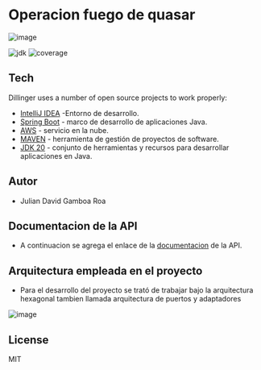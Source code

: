 # Operacion fuego de quasar
![image](https://github.com/JulianDavidGamboa/operacion_fuego_quasar/assets/47681333/2377c0e5-de3d-4cf3-adc3-0285d333c89c)


![jdk](https://img.shields.io/badge/java-JDK_20-blue) ![coverage](https://img.shields.io/scrutinizer/coverage/g/JulianDavidGamboaRoa/operacion_fuego_quasar/main)

## Tech

Dillinger uses a number of open source projects to work properly:

- [IntelliJ IDEA] -Entorno de desarrollo.
- [Spring Boot] - marco de desarrollo de aplicaciones Java.
- [AWS] - servicio en la nube.
- [MAVEN] - herramienta de gestión de proyectos de software.
- [JDK 20] - conjunto de herramientas y recursos para desarrollar aplicaciones en Java.

## Autor

- Julian David Gamboa Roa


## Documentacion de la API

- A continuacion se agrega el enlace de la [documentacion] de la API.

## Arquitectura empleada en el proyecto

- Para el desarrollo del proyecto se trató de trabajar bajo la arquitectura hexagonal tambien llamada arquitectura de puertos y adaptadores


![image](https://github.com/JulianDavidGamboa/operacion_fuego_quasar/assets/47681333/4b8e8553-eb56-46f4-a572-8bdffc954d77)



## License

MIT

   [documentacion]: <https://documenter.getpostman.com/view/8056845/2s93sW8FGm>
   [Spring Boot]: <https://spring.io/projects/spring-boot>
   [AWS]: <https://aws.amazon.com/es/>
   [MAVEN]: <https://maven.apache.org/>
   [JDK 20]: <https://www.oracle.com/java/technologies/javase/jdk20-archive-downloads.html>
   [IntelliJ IDEA]: <https://www.jetbrains.com/idea/>
